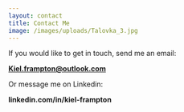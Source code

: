 ```yaml
---
layout: contact
title: Contact Me
image: /images/uploads/Talovka_3.jpg
---
```

If you would like to get in touch, send me an email: 

**Kiel.frampton@outlook.com**

Or message me on Linkedin:

**linkedin.com/in/kiel-frampton**
